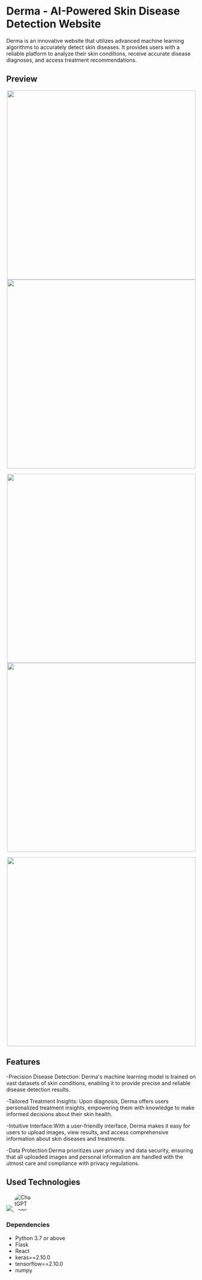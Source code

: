 # Derma - AI-Powered Skin Disease Detection Website

 Derma is an innovative website that utilizes advanced machine learning algorithms to accurately detect skin diseases. It provides users with a reliable platform to analyze their skin conditions, receive accurate disease diagnoses, and access treatment recommendations.

## Preview
<p align="center">
  <img src="https://github.com/Niharika811/DERMA-skin-disease-detection/assets/113079754/d3b3da84-22d9-42fe-94b0-6b4adbdb2cfd" width="500" />
  <img src="https://github.com/Niharika811/DERMA-skin-disease-detection/assets/113079754/043dcb28-9452-4527-afb6-03bc9a241382" width="500" />
</p>
<p align="center">
  <img src="https://github.com/Niharika811/DERMA-skin-disease-detection/assets/113079754/6b98c106-2794-41f9-b06a-c64dfaed2f2a" width="500" />
  <img src="https://github.com/Niharika811/DERMA-skin-disease-detection/assets/113079754/ebed85ea-a068-4f1a-858e-349b670a9225" width="500" />
</p>
<p align="center">
  <img src="https://github.com/Niharika811/DERMA-skin-disease-detection/assets/113079754/e44a7f77-f934-4703-8e0f-dab66adabf7d" width="500" />
</p>



## Features
-Precision Disease Detection: Derma's machine learning model is trained on vast datasets of skin conditions, enabling it to provide precise and reliable disease detection results.

-Tailored Treatment Insights: Upon diagnosis, Derma offers users personalized treatment insights, empowering them with knowledge to make informed decisions about their skin health.

-Intuitive Interface:With a user-friendly interface, Derma makes it easy for users to upload images, view results, and access comprehensive information about skin diseases and treatments.

-Data Protection:Derma prioritizes user privacy and data security, ensuring that all uploaded images and personal information are handled with the utmost care and compliance with privacy regulations.

## Used Technologies
<p>
  <a href="https://skillicons.dev">
    <img src="https://skillicons.dev/icons?i=react,github,py,tensorflow,vscode&perline=14" />
  </a>
  <a href="https://upload.wikimedia.org/wikipedia/commons/0/04/ChatGPT_logo.svg">
    <img src="https://upload.wikimedia.org/wikipedia/commons/0/04/ChatGPT_logo.svg" 
         width="47" 
         height="47" 
         style="height:47px;width:auto;border-radius:8rem;overflow:hidden" 
         alt="ChatGPT Logo" />
  </a>
</p>


### Dependencies

- Python 3.7 or above
- Flask
- React
- keras==2.10.0
- tensorflow==2.10.0
- numpy
